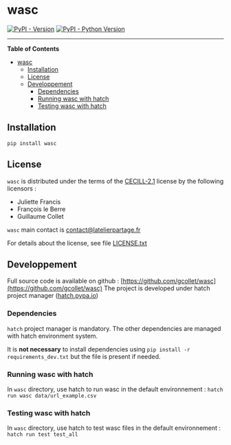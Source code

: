 # wasc

[![PyPI - Version](https://img.shields.io/pypi/v/wasc.svg)](https://pypi.org/project/wasc)
[![PyPI - Python Version](https://img.shields.io/pypi/pyversions/wasc.svg)](https://pypi.org/project/wasc)

-----

**Table of Contents**

- [wasc](#wasc)
  - [Installation](#installation)
  - [License](#license)
  - [Developpement](#developpement)
    - [Dependencies](#dependencies)
    - [Running wasc with hatch](#running-wasc-with-hatch)
    - [Testing wasc with hatch](#testing-wasc-with-hatch)

## Installation

```console
pip install wasc
```

## License

`wasc` is distributed under the terms of the [CECILL-2.1](https://spdx.org/licenses/CECILL-2.1.html) license by the following licensors :
* Juliette Francis
* François le Berre
* Guillaume Collet

`wasc` main contact is [contact@latelierpartage.fr](mailto:contact@latelierpartage.fr)

For details about the license, see file [LICENSE.txt](https://github.com/atelierPartage/wasc/blob/main/LICENSE.txt)
## Developpement

Full source code is available on github : [https://github.com/gcollet/wasc](https://github.com/gcollet/wasc)
The project is developed under hatch project manager ([hatch.pypa.io](https://hatch.pypa.io/latest/))

### Dependencies
`hatch` project manager is mandatory. The other dependencies are managed with hatch environment system.

It is **not necessary** to install dependencies using `pip install -r requirements_dev.txt` but the file is present if needed.
### Running wasc with hatch
In `wasc` directory, use hatch to run wasc in the default environnement :
`hatch run wasc data/url_example.csv`

### Testing wasc with hatch
In `wasc` directory, use hatch to test wasc files in the default environnement :
`hatch run test test_all`
